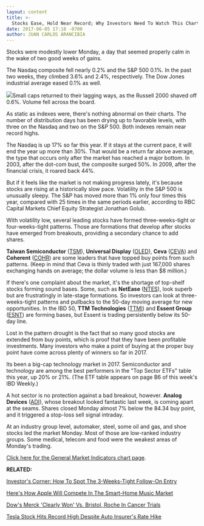 ```yaml
---
layout: content
title: >-
  Stocks Ease, Hold Near Record; Why Investors Need To Watch This Chart Pattern
date: 2017-06-05 17:18 -0700
author: JUAN CARLOS ARANCIBIA
---
```








 Stocks were modestly lower Monday, a day that seemed properly calm in the wake of two good weeks of gains.


The Nasdaq composite fell nearly 0.2% and the S&P 500 0.1%. In the past two weeks, they climbed 3.6% and 2.4%, respectively. The Dow Jones industrial average eased 0.1% as well.


![](https://www.investors.com/wp-content/uploads/2017/06/MP060517.png)Small caps returned to their lagging ways, as the Russell 2000 shaved off 0.6%. Volume fell across the board.


As static as indexes were, there's nothing abnormal on their charts. The number of distribution days has been drying up to favorable levels, with three on the Nasdaq and two on the S&P 500. Both indexes remain near record highs.


The Nasdaq is up 17% so far this year. If it stays at the current pace, it will end the year up more than 30%. That would be a return far above average, the type that occurs only after the market has reached a major bottom. In 2003, after the dot-com bust, the composite surged 50%. In 2009, after the financial crisis, it roared back 44%.


But if it feels like the market is not making progress lately, it's because stocks are rising at a historically slow pace. Volatility in the S&P 500 is unusually sleepy. The S&P has moved more than 1% only four times this year, compared with 25 times in the same periods earlier, according to RBC Capital Markets Chief Equity Strategist Jonathan Golub.


With volatility low, several leading stocks have formed three-weeks-tight or four-weeks-tight patterns. Those are formations that develop after stocks have emerged from breakouts, providing a secondary chance to add shares.


**Taiwan Semiconductor** ([TSM](https://research.investors.com/quote.aspx?symbol=TSM)), **Universal Display** ([OLED](https://research.investors.com/quote.aspx?symbol=OLED)), **Ceva** ([CEVA](https://research.investors.com/quote.aspx?symbol=CEVA)) and **Coherent** ([COHR](https://research.investors.com/quote.aspx?symbol=COHR)) are some leaders that have topped buy points from such patterns. (Keep in mind that Ceva is thinly traded with just 167,000 shares exchanging hands on average; the dollar volume is less than $8 million.)


 If there's one complaint about the market, it's the shortage of top-shelf stocks forming sound bases. Some, such as **NetEase** ([NTES](https://research.investors.com/quote.aspx?symbol=NTES)), look superb but are frustratingly in late-stage formations. So investors can look at three-weeks-tight patterns and pullbacks to the 50-day moving average for new opportunities.
In the IBD 50, **TTM Technologies** ([TTMI](https://research.investors.com/quote.aspx?symbol=TTMI)) and **Essent Group** ([ESNT](https://research.investors.com/quote.aspx?symbol=ESNT)) are forming bases, but Essent is trading persistently below its 50-day line.


Lost in the pattern drought is the fact that so many good stocks are extended from buy points, which is proof that they have been profitable investments. Many investors who make a point of buying at the proper buy point have come across plenty of winners so far in 2017.


Its been a big-cap technology market in 2017. Semiconductor and technology are among the best performers in the "Top Sector ETFs" table this year, up 20% or 21%. (The ETF table appears on page B6 of this week's IBD Weekly.)


A hot sector is no protection against a bad breakout, however. **Analog Devices** ([ADI](https://research.investors.com/quote.aspx?symbol=ADI)), whose breakout looked fantastic last week, is coming apart at the seams. Shares closed Monday almost 7% below the 84.34 buy point, and it triggered a stop-loss sell signal intraday.


At an industry group level, automaker, steel, some oil and gas, and shoe stocks led the market Monday. Most of those are low-ranked industry groups. Some medical, telecom and food were the weakest areas of Monday's trading.


[Click here for the General Market Indicators chart page](https://www.investors.com/wp-content/uploads/2017/06/IBD0506152520GMI.pdf).


**RELATED:**


[Investor's Corner: How To Spot The 3-Weeks-Tight Follow-On Entry](https://www.investors.com/how-to-invest/investors-corner/how-the-3-weeks-tight-pattern-gives-you-an-extra-buy-point/)


[Here's How Apple Will Compete In The Smart-Home Music Market](https://www.investors.com/news/technology/click/apple-wwdc-2017-announcements/)


[Dow's Merck 'Clearly Won' Vs. Bristol, Roche In Cancer Trials](https://www.investors.com/news/technology/dow-stock-merck-clearly-won-vs-bristol-roche-in-cancer-trials/)


[Tesla Stock Hits Record High Despite Auto Insurer's Rate Hike](https://www.investors.com/news/technology/tesla-stock-hits-record-high-despite-auto-insurer-raising-rates/)


 




